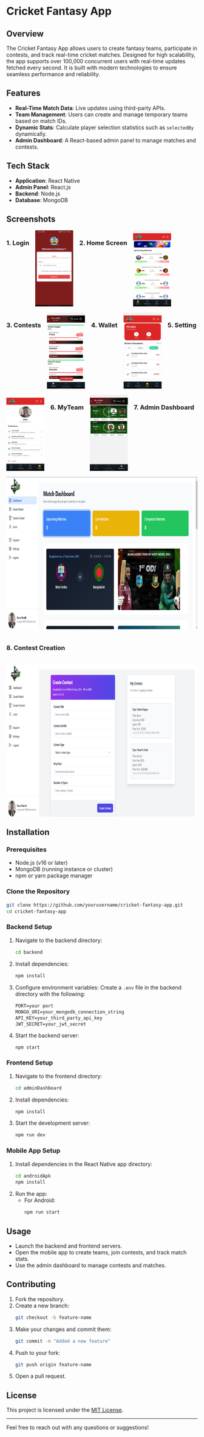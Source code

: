 # Cricket Fantasy App

## Overview
The Cricket Fantasy App allows users to create fantasy teams, participate in contests, and track real-time cricket matches. Designed for high scalability, the app supports over 100,000 concurrent users with real-time updates fetched every second. It is built with modern technologies to ensure seamless performance and reliability.

## Features
- **Real-Time Match Data**: Live updates using third-party APIs.
- **Team Management**: Users can create and manage temporary teams based on match IDs.
- **Dynamic Stats**: Calculate player selection statistics such as `selectedBy` dynamically.
- **Admin Dashboard**: A React-based admin panel to manage matches and contests.

## Tech Stack
- **Application**: React Native
- **Admin Panel**: React.js
- **Backend**: Node.js
- **Database**: MongoDB

## Screenshots
<div style="display: flex; flex-wrap: wrap; gap: 16px;">

### 1. Login
<img src="./images/login.jpeg" alt="Home Screen" width="100" height="200">

### 2. Home Screen
<img src="./images/home.jpeg" alt="Home Screen" width="100" height="200">

### 3. Contests
<img src="./images/contestlist.jpeg" alt="Home Screen" width="100" height="200">

### 4. Wallet
<img src="./images/wallet.jpeg" alt="Home Screen" width="100" height="200">

### 5. Setting
<img src="./images/setting.jpeg" alt="Home Screen" width="100" height="200">

### 6. MyTeam
<img src="./images/myteam.jpeg" alt="Home Screen" width="100" height="200">

### 7. Admin Dashboard
<img src="./images/adminhome.png" alt="Home Screen" width="600" height="400">

### 8. Contest Creation
<img src="./images/admincontest.png" alt="Home Screen" width="600" height="400">
</div>


## Installation

### Prerequisites
- Node.js (v16 or later)
- MongoDB (running instance or cluster)
- npm or yarn package manager

### Clone the Repository
```bash
git clone https://github.com/yourusername/cricket-fantasy-app.git
cd cricket-fantasy-app
```

### Backend Setup
1. Navigate to the backend directory:
   ```bash
   cd backend
   ```
2. Install dependencies:
   ```bash
   npm install
   ```
3. Configure environment variables:
   Create a `.env` file in the backend directory with the following:
   ```env
   PORT=your port
   MONGO_URI=your_mongodb_connection_string
   API_KEY=your_third_party_api_key
   JWT_SECRET=your_jwt_secret
   ```
4. Start the backend server:
   ```bash
   npm start
   ```

### Frontend Setup
1. Navigate to the frontend directory:
   ```bash
   cd adminDashboard
   ```
2. Install dependencies:
   ```bash
   npm install
   ```
3. Start the development server:
   ```bash
   npm run dev
   ```

### Mobile App Setup
1. Install dependencies in the React Native app directory:
   ```bash
   cd androidApk
   npm install
   ```
2. Run the app:
   - For Android:
     ```bash
     npm run start
     ```

## Usage
- Launch the backend and frontend servers.
- Open the mobile app to create teams, join contests, and track match stats.
- Use the admin dashboard to manage contests and matches.

## Contributing
1. Fork the repository.
2. Create a new branch:
   ```bash
   git checkout -b feature-name
   ```
3. Make your changes and commit them:
   ```bash
   git commit -m "Added a new feature"
   ```
4. Push to your fork:
   ```bash
   git push origin feature-name
   ```
5. Open a pull request.

## License
This project is licensed under the [MIT License](./LICENSE).

---

Feel free to reach out with any questions or suggestions!

